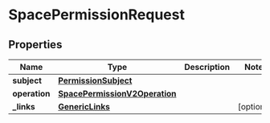 # SpacePermissionRequest

## Properties
Name | Type | Description | Notes
------------ | ------------- | ------------- | -------------
**subject** | [**PermissionSubject**](PermissionSubject.md) |  | 
**operation** | [**SpacePermissionV2Operation**](SpacePermissionV2Operation.md) |  | 
**_links** | [**GenericLinks**](GenericLinks.md) |  |  [optional]
